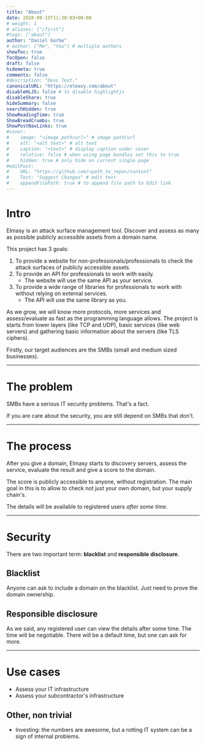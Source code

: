 ```yaml
---
title: "About"
date: 2020-09-15T11:30:03+00:00
# weight: 1
# aliases: ["/first"]
#tags: ["about"]
author: "Daniel Gorbe"
# author: ["Me", "You"] # multiple authors
showToc: true
TocOpen: false
draft: false
hidemeta: true
comments: false
#description: "Desc Text."
canonicalURL: "https://elmasy.com/about"
disableHLJS: false # to disable highlightjs
disableShare: true
hideSummary: false
searchHidden: true
ShowReadingTime: true
ShowBreadCrumbs: true
ShowPostNavLinks: true
#cover:
#    image: "<image path/url>" # image path/url
#    alt: "<alt text>" # alt text
#    caption: "<text>" # display caption under cover
#    relative: false # when using page bundles set this to true
#    hidden: true # only hide on current single page
#editPost:
#    URL: "https://github.com/<path_to_repo>/content"
#    Text: "Suggest Changes" # edit text
#    appendFilePath: true # to append file path to Edit link
---
```


# Intro 

Elmasy is an attack surface management tool.
Discover and assess as many as possible publicly accessible assets from a domain name.

This project has 3 goals:

1. To provide a website for non-professionals/professionals to check the attack surfaces of publicly accessible assets.
2. To provide an API for professionals to work with easily.
    - The website will use the same API as your service.
3. To provide a wide range of libraries for professionals to work with without relying on external services.
    - The API will use the same library as you.

As we grow, we will know more protocols, more services and assess/evaluate as fast as the programming language allows.
The project is starts from lower layers (like TCP and UDP), basic services (like web servers) and gathering basic information about the servers (like TLS ciphers).

Firstly, our target audiences are the SMBs (small and medium sized businesses).

---

# The problem

SMBs have a serious IT security problems. That's a fact.

If you are care about the security, you are still depend on SMBs that don't.

---

# The process

After you give a domain, Elmasy starts to discovery servers, assess the service, evaluate the result and give a score to the domain.

The score is publicly accessible to anyone, without registration. The main goal in this is to allow to check not just your own domain, but your supply chain's.

The details will be available to registered users *after some time*.

---

# Security

There are two important term: **blacklist** and **responsible disclosure**.

## Blacklist

Anyone can ask to include a domain on the blacklist. Just need to prove the domain ownership.

## Responsible disclosure

As we said, any registered user can view the details after some time. The time will be negotiable. There will be a default time, but one can ask for more.

---

# Use cases

- Assess your IT infrastructure
- Assess your subcontractor's infrastructure

## Other, non trivial

- Investing: the numbers are awesome, but a rotting IT system can be a sign of internal problems.